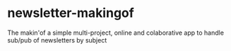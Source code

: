 newsletter-makingof
===================

The makin'of a simple multi-project, online and colaborative app to handle sub/pub of newsletters by subject 
